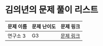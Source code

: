 # 김의년의 문제 풀이 리스트
|문제 이름|문제 난이도|문제 링크|
|---------------------|----|---------|
|연구소 3|G3|[문제 링크](https://www.acmicpc.net/problem/17142)|
